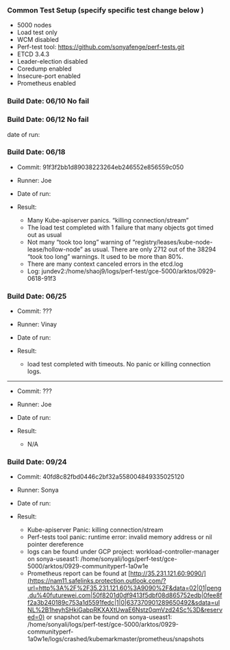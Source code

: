

### Common Test Setup (specify specific test change below )

- 5000 nodes
- Load test only
- WCM disabled
- Perf-test tool: https://github.com/sonyafenge/perf-tests.git
- ETCD 3.4.3
- Leader-election disabled
- Coredump enabled
- Insecure-port enabled
- Prometheus enabled

### Build Date: 06/10 No fail


### Build Date: 06/12 No fail
date of run:


### Build Date: 06/18

- Commit: 91f3f2bb1d89038223264eb246552e856559c050

- Runner: Joe

- Date of run:

- Result: 
  - Many  Kube-apiserver panics. “killing connection/stream”
  -  The load test completed with 1 failure that many objects got timed out as usual
  - Not many “took too long” warning of “registry/leases/kube-node-lease/hollow-node” as usual. There are only 2712 out of the 38294 “took too long” warnings. It used to be more than 80%.
  - There are many context canceled errors in the etcd.log
  - Log: jundev2:/home/shaoj9/logs/perf-test/gce-5000/arktos/0929-0618-91f3



### Build Date: 06/25

- Commit: ???

- Runner: Vinay

- Date of run:

- Result: 
  -  load test completed with timeouts. No panic or killing connection logs.

---

- Commit: ???

- Runner: Joe

- Date of run:

- Result: 
  -  N/A


### Build Date: 09/24

- Commit: 40fd8c82fbd0446c2bf32a558004849335025120

- Runner: Sonya

- Date of run:

- Result: 
  - Kube-apiserver Panic: killing connection/stream
  - Perf-tests tool panic: runtime error: invalid memory address or nil pointer dereference
  - logs can be found under GCP project: workload-controller-manager on sonya-useast1: /home/sonyali/logs/perf-test/gce-5000/arktos/0929-communityperf-1a0w1e
  - Prometheus report can be found at [http://35.231.121.60:9090/](https://nam11.safelinks.protection.outlook.com/?url=http%3A%2F%2F35.231.121.60%3A9090%2F&data=02|01|peng.du%40futurewei.com|50f8201d0df9413f5dbf08d865752edb|0fee8ff2a3b240189c753a1d5591fedc|1|0|637370901289650492&sdata=uINL%2B1heyhSHkiGabpRKXAXtUwaE6Nstz0qmVzd24Sc%3D&reserved=0) or snapshot can be found on sonya-useast1: /home/sonyali/logs/perf-test/gce-5000/arktos/0929-communityperf-1a0w1e/logs/crashed/kubemarkmaster/prometheus/snapshots

 



